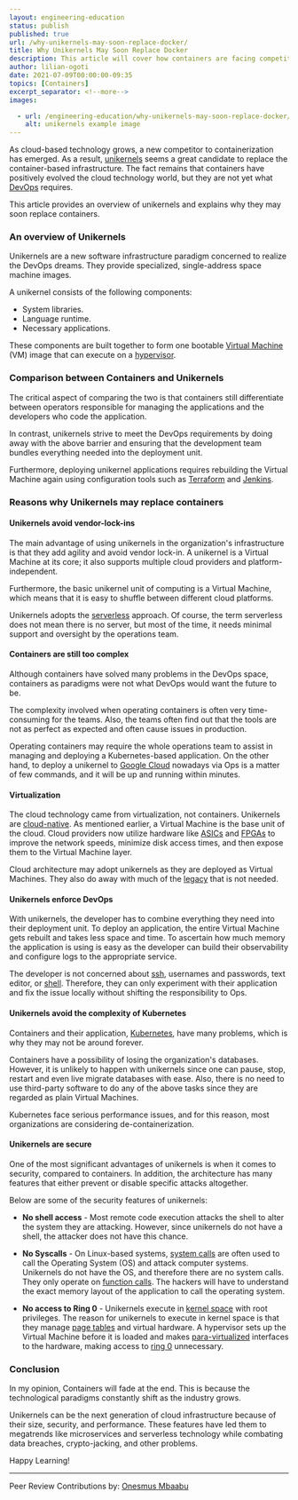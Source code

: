 ```yaml
---
layout: engineering-education
status: publish
published: true
url: /why-unikernels-may-soon-replace-docker/
title: Why Unikernels May Soon Replace Docker
description: This article will cover how containers are facing competition from unikernels. It will provide an overview of unikernels and explain the specific reasons why they may replace containers.  
author: lilian-ogoti
date: 2021-07-09T00:00:00-09:35
topics: [Containers]
excerpt_separator: <!--more-->
images:

  - url: /engineering-education/why-unikernels-may-soon-replace-docker/hero.jpg
    alt: unikernels example image
---
```

As cloud-based technology grows, a new competitor to containerization has emerged. As a result, [unikernels](http://unikernel.org/) seems a great candidate to replace the container-based infrastructure. The fact remains that containers have positively evolved the cloud technology world, but they are not yet what [DevOps](https://azure.microsoft.com/en-us/overview/what-is-devops/#culture) requires.  
<!--more-->
This article provides an overview of unikernels and explains why they may soon replace containers. 

### An overview of Unikernels
Unikernels are a new software infrastructure paradigm concerned to realize the DevOps dreams. They provide specialized, single-address space machine images.

A unikernel consists of the following components:
- System libraries.
- Language runtime.
- Necessary applications.

These components are built together to form one bootable [Virtual Machine](https://www.vmware.com/topics/glossary/content/virtual-machine) (VM) image that can execute on a [hypervisor](https://www.vmware.com/topics/glossary/content/hypervisor).

### Comparison between Containers and Unikernels
The critical aspect of comparing the two is that containers still differentiate between operators responsible for managing the applications and the developers who code the application.

In contrast, unikernels strive to meet the DevOps requirements by doing away with the above barrier and ensuring that the development team bundles everything needed into the deployment unit.

Furthermore, deploying unikernel applications requires rebuilding the Virtual Machine again using configuration tools such as [Terraform](https://www.terraform.io/intro/index.html) and [Jenkins](https://www.jenkins.io/doc/book/).

### Reasons why Unikernels may replace containers
#### Unikernels avoid vendor-lock-ins
The main advantage of using unikernels in the organization's infrastructure is that they add agility and avoid vendor lock-in. A unikernel is a Virtual Machine at its core; it also supports multiple cloud providers and platform-independent.

Furthermore, the basic unikernel unit of computing is a Virtual Machine, which means that it is easy to shuffle between different cloud platforms. 

Unikernels adopts the [serverless](https://www.redhat.com/en/topics/cloud-native-apps/what-is-serverless) approach. Of course, the term serverless does not mean there is no server, but most of the time, it needs minimal support and oversight by the operations team.

#### Containers are still too complex
Although containers have solved many problems in the DevOps space, containers as paradigms were not what DevOps would want the future to be.

The complexity involved when operating containers is often very time-consuming for the teams. Also, the teams often find out that the tools are not as perfect as expected and often cause issues in production.

Operating containers may require the whole operations team to assist in managing and deploying a Kubernetes-based application. On the other hand, to deploy a unikernel to [Google Cloud](https://cloud.google.com/) nowadays via Ops is a matter of few commands, and it will be up and running within minutes.

#### Virtualization
The cloud technology came from virtualization, not containers. Unikernels are [cloud-native](https://www.infoworld.com/article/3281046/what-is-cloud-native-the-modern-way-to-develop-software.html). As mentioned earlier, a Virtual Machine is the base unit of the cloud. Cloud providers now utilize hardware like [ASICs](https://www.sciencedirect.com/topics/engineering/application-specific-integrated-circuits) and [FPGAs](https://learn.sparkfun.com/tutorials/how-does-an-fpga-work/all) to improve the network speeds, minimize disk access times, and then expose them to the Virtual Machine layer.

Cloud architecture may adopt unikernels as they are deployed as Virtual Machines. They also do away with much of the [legacy](https://www.talend.com/resources/what-is-legacy-system) that is not needed.

#### Unikernels enforce DevOps
With unikernels, the developer has to combine everything they need into their deployment unit. To deploy an application, the entire Virtual Machine gets rebuilt and takes less space and time. To ascertain how much memory the application is using is easy as the developer can build their observability and configure logs to the appropriate service.

The developer is not concerned about [ssh](https://searchsecurity.techtarget.com/definition/Secure-Shell), usernames and passwords, text editor, or [shell](https://linuxcommand.org/lc3_writing_shell_scripts.php). Therefore, they can only experiment with their application and fix the issue locally without shifting the responsibility to Ops.

#### Unikernels avoid the complexity of Kubernetes
Containers and their application, [Kubernetes](https://kubernetes.io/), have many problems, which is why they may not be around forever. 

Containers have a possibility of losing the organization's databases. However, it is unlikely to happen with unikernels since one can pause, stop, restart and even live migrate databases with ease. Also, there is no need to use third-party software to do any of the above tasks since they are regarded as plain Virtual Machines.

Kubernetes face serious performance issues, and for this reason, most organizations are considering de-containerization.

#### Unikernels are secure
One of the most significant advantages of unikernels is when it comes to security, compared to containers. In addition, the architecture has many features that either prevent or disable specific attacks altogether.

Below are some of the security features of unikernels:
- **No shell access** - Most remote code execution attacks the shell to alter the system they are attacking. However, since unikernels do not have a shell, the attacker does not have this chance.

- **No Syscalls** - On Linux-based systems, [system calls](https://www.geeksforgeeks.org/introduction-of-system-call) are often used to call the Operating System (OS) and attack computer systems. Unikernels do not have the OS, and therefore there are no system calls. They only operate on [function calls](https://docs.microsoft.com/en-us/cpp/c-language/function-calls). The hackers will have to understand the exact memory layout of the application to call the operating system.

- **No access to Ring 0** - Unikernels execute in [kernel space](https://www.sciencedirect.com/topics/computer-science/kernel-address-space) with root privileges. The reason for unikernels to execute in kernel space is that they manage [page tables](https://www.geeksforgeeks.org/page-table-entries-in-page-table/) and virtual hardware.
A hypervisor sets up the Virtual Machine before it is loaded and makes [para-virtualized](https://www.sciencedirect.com/topics/computer-science/paravirtualization) interfaces to the hardware, making access to [ring 0](https://www.futurelearn.com/info/courses/computer-systems/0/steps/53514) unnecessary.

### Conclusion

In my opinion, Containers will fade at the end. This is because the technological paradigms constantly shift as the industry grows. 

Unikernels can be the next generation of cloud infrastructure because of their size, security, and performance. These features have led them to megatrends like microservices and serverless technology while combating data breaches, crypto-jacking, and other problems.

Happy Learning!

---
Peer Review Contributions by: [Onesmus Mbaabu](/engineering-education/authors/onesmus-mbaabu/)